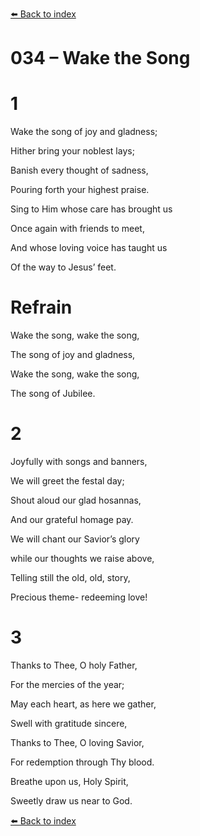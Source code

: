 [⬅️ Back to index](../README.md)

# 034 – Wake the Song





# 1

Wake the song of joy and gladness;

Hither bring your noblest lays;

Banish every thought of sadness,

Pouring forth your highest praise.

Sing to Him whose care has brought us

Once again with friends to meet,

And whose loving voice has taught us

Of the way to Jesus’ feet.



# Refrain

Wake the song, wake the song,

The song of joy and gladness,

Wake the song, wake the song,

The song of Jubilee.



# 2

Joyfully with songs and banners,

We will greet the festal day;

Shout aloud our glad hosannas,

And our grateful homage pay.

We will chant our Savior’s glory

while our thoughts we raise above,

Telling still the old, old, story,

Precious theme- redeeming love!



# 3

Thanks to Thee, O holy Father,

For the mercies of the year;

May each heart, as here we gather,

Swell with gratitude sincere,

Thanks to Thee, O loving Savior,

For redemption through Thy blood.

Breathe upon us, Holy Spirit,

Sweetly draw us near to God.

[⬅️ Back to index](../README.md)
